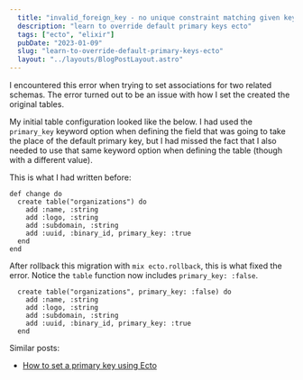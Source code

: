```yaml
---
  title: "invalid_foreign_key - no unique constraint matching given keys for referenced table"
  description: "learn to override default primary keys ecto"
  tags: ["ecto", "elixir"]
  pubDate: "2023-01-09"
  slug: "learn-to-override-default-primary-keys-ecto"
  layout: "../layouts/BlogPostLayout.astro"
---
```


I encountered this error when trying to set associations for two related schemas. The error turned out to be an issue with how I set the created the original tables.

My initial table configuration looked like the below. I had used the `primary_key` keyword option when defining the field that was going to take the place of the default primary key, but I had missed the fact that I also needed to use that same keyword option when defining the table (though with a different value).

This is what I had written before:
```
def change do
  create table("organizations") do
    add :name, :string
    add :logo, :string
    add :subdomain, :string
    add :uuid, :binary_id, primary_key: :true
  end
end
```

After rollback this migration with `mix ecto.rollback`, this is what fixed the error. Notice the `table` function now includes `primary_key: :false`.
```
  create table("organizations", primary_key: :false) do
    add :name, :string
    add :logo, :string
    add :subdomain, :string
    add :uuid, :binary_id, primary_key: :true
  end
```

Similar posts:
- [How to set a primary key using Ecto](https://tinytechtuts.com/2023-set-primary-key-ecto)

